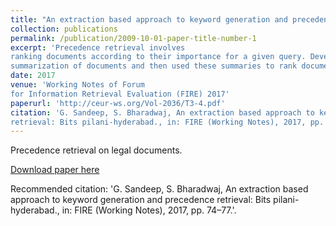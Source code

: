 ```yaml
---
title: "An extraction based approach to keyword generation and precedence retrieval:"
collection: publications
permalink: /publication/2009-10-01-paper-title-number-1
excerpt: 'Precedence retrieval involves
ranking documents according to their importance for a given query. Developed an algorithm to perform keyword-based
summarization of documents and then used these summaries to rank documents.'
date: 2017
venue: 'Working Notes of Forum
for Information Retrieval Evaluation (FIRE) 2017'
paperurl: 'http://ceur-ws.org/Vol-2036/T3-4.pdf'
citation: 'G. Sandeep, S. Bharadwaj, An extraction based approach to keyword generation and precedence
retrieval: Bits pilani-hyderabad., in: FIRE (Working Notes), 2017, pp. 74–77.'
---
```

Precedence retrieval on legal documents.

[Download paper here](http://ceur-ws.org/Vol-2036/T3-4.pdf)

Recommended citation: 'G. Sandeep, S. Bharadwaj, An extraction based approach to keyword generation and precedence
retrieval: Bits pilani-hyderabad., in: FIRE (Working Notes), 2017, pp. 74–77.'.
